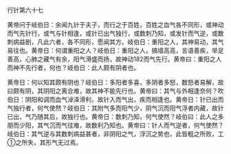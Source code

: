 行针第六十七

黄帝问于岐伯日：余闻九针于夫子，而行之于百姓，百姓之血气各不同形，或神动而气先针行，或气与针相逢，或针已出气独行，或数刺乃知，或发针而气逆，或数刺病益剧，凡此六者，各不同形，愿闻其方。岐伯日：重阳之人，其神易动，其气易往也。黄帝日：何谓重阳之人？岐伯日：重阳之人，搞墙高高，言语善疾，举足善高，心肺之藏气有余，阳气滑盛而扬，故神动182而气先行。黄帝曰：重阳之人而神不先行者，何也？岐伯日：此人颇有阴者也。

黄帝日：何以知其颇有阴也？岐伯日：多阳者多喜，多阴者多怒，数怒者易解，故曰颇有阴，其阴阳之离合难，故其神不能先行也。黄帝曰：其气与外相逢奈何？吹伯日：阴阳和调而血气淖泽滑利，故针入而气出，疾而相逢也。黄帝日：针已出而气独行者，何气使然？岐伯日：其附气多而阳气少，阴气沉而阳气浮者内藏，故针已出，气乃随其后，故独行也。黄帝日：数刺乃知，何气使然？岐伯曰：此人之多朋而少阳，其气沉而气往难，故数利乃知也。黄帝曰：针人而气逆者，何气使然？岐伯日：其气逆与其数刺病益甚者，非阴阳之气，浮沉之势也，此皆粗之所败，工①之所失，其形气无过焉。

